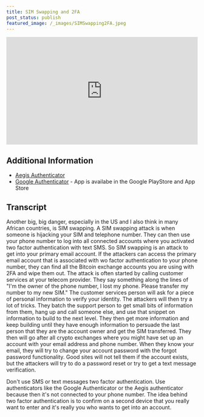 ```yaml
---
title: SIM Swapping and 2FA
post_status: publish
featured_image: /_images/SIMSwapping2FA.jpeg
---
```


<div style="padding:56.25% 0 0 0;position:relative;"><iframe src="https://player.vimeo.com/video/844639300?badge=0&amp;autopause=0&amp;player_id=0&amp;app_id=58479" frameborder="0" allow="autoplay; fullscreen; picture-in-picture" allowfullscreen style="position:absolute;top:0;left:0;width:100%;height:100%;" title="052 SIM Swapping"></iframe></div>

<div style="margin-bottom:30px;"></div>

## Additional Information
* [Aegis Authenticator](https://getaegis.app/)
* [Google Authenticator](https://safety.google/authentication/) - App is availabe in the Google PlayStore and App Store

## Transcript

Another big, big danger, especially in the US and I also think in many African countries, is SIM swapping. A SIM swapping attack is when someone is hijacking your SIM and telephone number. They can then use your phone number to log into all connected accounts where you activated two factor authentication with text SMS. So SIM swapping is an attack to get into your primary email account. If the attackers can access the primary email account that is associated with wo factor authentication to your phone number, they can find all the Bitcoin exchange accounts you are using with 2FA and wipe them out. The attack is often started by calling customer services at your telecom provider. They say something along the lines of "I'm the owner of the phone number, I lost my phone. Please transfer my number to my new SIM." The customer services person will ask for a piece of personal information to verify your identity. The attackers will then try a lot of tricks. They batch the support person to get small bits of information from them, hang up and call someone else, and use that snippet on information to build to the next level. They then get more information and keep building until they have enough information to persuade the last person that they are the account owner and get the SIM transferred. They then will go after all crypto exchanges where you might have set up an account with your email address and phone number. When they know your email, they will try to change your account password with the forgot password functionality. Good sites will not tell them if the account exists, but the attackers will try to do a password reset or try to get a text message verification. 

Don't use SMS or text messages two factor authentication. Use authenticators like the Google Authenticator or the Aegis authenticator because then it's not connected to your phone number. The idea behind two factor authentication is to confirm on a second device that you really want to enter and it's really you who wants to get into an account.
